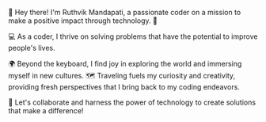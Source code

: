 👋 Hey there! I'm Ruthvik Mandapati, a passionate coder on a mission to make a positive impact through technology. 🚀

💻 As a coder, I thrive on solving problems that have the potential to improve people's lives.

🌍 Beyond the keyboard, I find joy in exploring the world and immersing myself in new cultures. 🗺️ Traveling fuels my curiosity and creativity, providing fresh perspectives that I bring back to my coding endeavors.

🔧 Let's collaborate and harness the power of technology to create solutions that make a difference!
